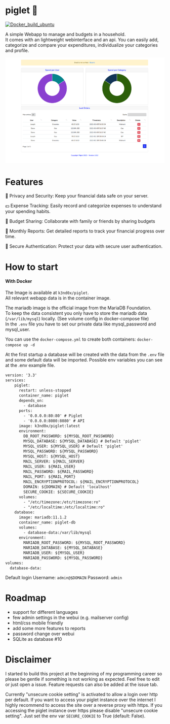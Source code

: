 # piglet :pig:
[![Docker_build_ubuntu](https://github.com/k3nd0x/piglet/actions/workflows/docker-build_push.yml/badge.svg)](https://github.com/k3nd0x/piglet/actions/workflows/docker-build_push.yml)

A simple Webapp to manage and budgets in a household. \
It comes with an lightweight webinterface and an api.
You can easily add, categorize and compare your expenditures, individualize your categories and profile. 

![Dashboard](DOCS/piglet_dashboard.PNG)

# Features
📌 Privacy and Security: Keep your financial data safe on your server.

💵 Expense Tracking: Easily record and categorize expenses to understand your spending habits.

🔄 Budget Sharing: Collaborate with family or friends by sharing budgets

📅 Monthly Reports: Get detailed reports to track your financial progress over time.

🔐 Secure Authentication: Protect your data with secure user authentication.

# How to start
#### With Docker
The Image is available at `k3nd0x/piglet`. \
All relevant webapp data is in the container image.

The mariadb image is the official image from the MariaDB Foundation. \
To keep the data consistent you only have to store the mariadb data (`/var/lib/mysql`) locally. (See volume config in docker-compose file) \
In the `.env` file you have to set our private data like mysql_password and mysql_user. 

You can use the `docker-compose.yml` to create both containers: `docker-compose up -d`

At the first startup a database will be created with the data from the `.env` file and some default data will be imported.
Possible env variables you can see at the .env example file.
```
version: '3.3'
services:
    piglet:
      restart: unless-stopped
      container_name: piglet
      depends_on:
        - database
      ports:
        - '0.0.0.0:80:80' # Piglet
        - '0.0.0.0:8080:8080' # API
      image: k3nd0x/piglet:latest
      environment:
        DB_ROOT_PASSWORD: ${MYSQL_ROOT_PASSWORD}
        MYSQL_DATABASE: ${MYSQL_DATABASE} # Default 'piglet'
        MYSQL_USER: ${MYSQL_USER} # Default 'piglet'
        MYSQL_PASSWORD: ${MYSQL_PASSWORD}
        MYSQL_HOST: ${MYSQL_HOST}
        MAIL_SERVER: ${MAIL_SERVER}
        MAIL_USER: ${MAIL_USER}
        MAIL_PASSWORD: ${MAIL_PASSWORD}
        MAIL_PORT: ${MAIL_PORT}
        MAIL_ENCRYPTIONPROTOCOL: ${MAIL_ENCRYPTIONPROTOCOL}
        DOMAIN: ${DOMAIN} # Default 'localhost'
        SECURE_COOKIE: ${SECURE_COOKIE}
      volumes:
        - "/etc/timezone:/etc/timezone:ro"
        - "/etc/localtime:/etc/localtime:ro"
    database:
      image: mariadb:11.1.2
      container_name: piglet-db
      volumes:
        - database-data:/var/lib/mysql
      environment:
        MARIADB_ROOT_PASSWORD: ${MYSQL_ROOT_PASSWORD}
        MARIADB_DATABASE: ${MYSQL_DATABASE}
        MARIADB_USER: ${MYSQL_USER}
        MARIADB_PASSWORD: ${MYSQL_PASSWORD}
volumes:
  database-data:
```

Default login 
Username: `admin@$DOMAIN`
Password: `admin`

# Roadmap
- support for different languages
- few admin settings in the webui (e.g. mailserver config)
- html/css mobile friendly
- add some more features to reports
- password change over webui
- SQLite as database #10

# Disclaimer

I started to build this project at the beginning of my programming career so please be gentle if something is not working as expected.
Feel free to edit or just open a issue. Feature requests can also be added at the issue tab.

Currently "unsecure cookie setting" is activated to allow a login over http per default.
If you want to access your piglet instance over the internet I highly recommend to access the site over a reverse proxy with https.
If you accessing the piglet instance over https please disable "unsecure cookie setting". Just set the env var `SECURE_COOKIE` to True (default: False).

